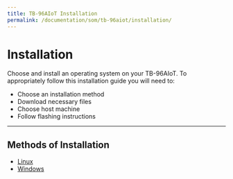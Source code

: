 ```yaml
---
title: TB-96AIoT Installation
permalink: /documentation/som/tb-96aiot/installation/
---
```

# Installation

Choose and install an operating system on your TB-96AIoT. To appropriately follow this installation guide you will need to:

- Choose an installation method
- Download necessary files
- Choose host machine
- Follow flashing instructions

***

## Methods of Installation
- [Linux](./linux/)
- [Windows](./windows/)
